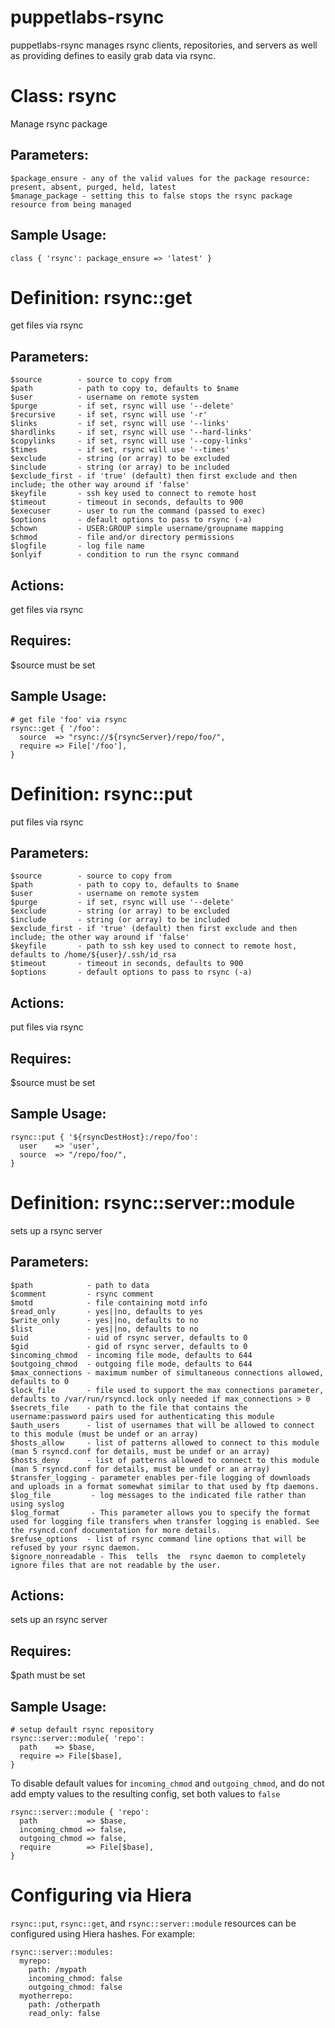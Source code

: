 # puppetlabs-rsync #

puppetlabs-rsync manages rsync clients, repositories, and servers as well as
providing defines to easily grab data via rsync.

# Class: rsync #

Manage rsync package

## Parameters: ##
    $package_ensure - any of the valid values for the package resource: present, absent, purged, held, latest
    $manage_package - setting this to false stops the rsync package resource from being managed

## Sample Usage: ##
    class { 'rsync': package_ensure => 'latest' }

# Definition: rsync::get #

get files via rsync

## Parameters: ##
    $source        - source to copy from
    $path          - path to copy to, defaults to $name
    $user          - username on remote system
    $purge         - if set, rsync will use '--delete'
    $recursive     - if set, rsync will use '-r'
    $links         - if set, rsync will use '--links'
    $hardlinks     - if set, rsync will use '--hard-links'
    $copylinks     - if set, rsync will use '--copy-links'
    $times         - if set, rsync will use '--times'
    $exclude       - string (or array) to be excluded
    $include       - string (or array) to be included
    $exclude_first - if 'true' (default) then first exclude and then include; the other way around if 'false'
    $keyfile       - ssh key used to connect to remote host
    $timeout       - timeout in seconds, defaults to 900
    $execuser      - user to run the command (passed to exec)
    $options       - default options to pass to rsync (-a)
    $chown         - USER:GROUP simple username/groupname mapping
    $chmod         - file and/or directory permissions
    $logfile       - log file name
    $onlyif        - condition to run the rsync command

## Actions: ##
  get files via rsync

## Requires: ##
  $source must be set

## Sample Usage: ##
    # get file 'foo' via rsync
    rsync::get { '/foo':
      source  => "rsync://${rsyncServer}/repo/foo/",
      require => File['/foo'],
    }

# Definition: rsync::put #

put files via rsync

## Parameters: ##
    $source        - source to copy from
    $path          - path to copy to, defaults to $name
    $user          - username on remote system
    $purge         - if set, rsync will use '--delete'
    $exclude       - string (or array) to be excluded
    $include       - string (or array) to be included
    $exclude_first - if 'true' (default) then first exclude and then include; the other way around if 'false'
    $keyfile       - path to ssh key used to connect to remote host, defaults to /home/${user}/.ssh/id_rsa
    $timeout       - timeout in seconds, defaults to 900
    $options       - default options to pass to rsync (-a)

## Actions: ##
  put files via rsync

## Requires: ##
  $source must be set

## Sample Usage: ##
    rsync::put { '${rsyncDestHost}:/repo/foo':
      user    => 'user',
      source  => "/repo/foo/",
    }

# Definition: rsync::server::module #

sets up a rsync server

## Parameters: ##
    $path            - path to data
    $comment         - rsync comment
    $motd            - file containing motd info
    $read_only       - yes||no, defaults to yes
    $write_only      - yes||no, defaults to no
    $list            - yes||no, defaults to no
    $uid             - uid of rsync server, defaults to 0
    $gid             - gid of rsync server, defaults to 0
    $incoming_chmod  - incoming file mode, defaults to 644
    $outgoing_chmod  - outgoing file mode, defaults to 644
    $max_connections - maximum number of simultaneous connections allowed, defaults to 0
    $lock_file       - file used to support the max connections parameter, defaults to /var/run/rsyncd.lock only needed if max_connections > 0
    $secrets_file    - path to the file that contains the username:password pairs used for authenticating this module
    $auth_users      - list of usernames that will be allowed to connect to this module (must be undef or an array)
    $hosts_allow     - list of patterns allowed to connect to this module (man 5 rsyncd.conf for details, must be undef or an array)
    $hosts_deny      - list of patterns allowed to connect to this module (man 5 rsyncd.conf for details, must be undef or an array)
    $transfer_logging - parameter enables per-file logging of downloads and uploads in a format somewhat similar to that used by ftp daemons.
    $log_file         - log messages to the indicated file rather than using syslog
    $log_format       - This parameter allows you to specify the format used for logging file transfers when transfer logging is enabled. See the rsyncd.conf documentation for more details.
    $refuse_options  - list of rsync command line options that will be refused by your rsync daemon.
    $ignore_nonreadable - This  tells  the  rsync daemon to completely ignore files that are not readable by the user.

## Actions: ##
  sets up an rsync server

## Requires: ##
  $path must be set

## Sample Usage: ##
    # setup default rsync repository
    rsync::server::module{ 'repo':
      path    => $base,
      require => File[$base],
    }

To disable default values for ``incoming_chmod`` and ``outgoing_chmod``, and
do not add empty values to the resulting config, set both values to ``false``

    rsync::server::module { 'repo':
      path           => $base,
      incoming_chmod => false,
      outgoing_chmod => false,
      require        => File[$base],
    }

# Configuring via Hiera #
``rsync::put``, ``rsync::get``, and ``rsync::server::module`` resources can be
configured using Hiera hashes. For example:

    rsync::server::modules:
      myrepo:
        path: /mypath
        incoming_chmod: false
        outgoing_chmod: false
      myotherrepo:
        path: /otherpath
        read_only: false
